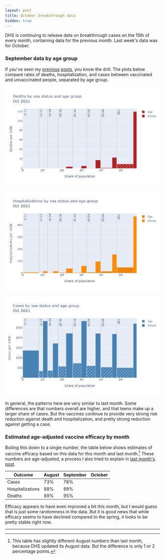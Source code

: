```yaml
---
layout: post
title: October breakthrough data
hidden: true
---
```


DHS is continuing to release data on breakthrough cases on the 15th of every month, containing data for the previous month. Last week's data was for October.

### September data by age group

If you've seen my [previous](2021-09-23-vaccines-yes-still-work.md) [posts](2021-10-15-september-breakthough-data.md), you know the drill. The plots below compare rates of deaths, hospitalization, and cases between vaccinated and unvaccinated people, separated by age group.

![Deaths age stratified](../assets/VaxBarAge-Deaths-StratAge_2021-11-18.png)

![Hospitalizations age stratified](../assets/VaxBarAge-Hospitalizations-StratAge_2021-11-18.png)

![Cases age stratified](../assets/VaxBarAge-Cases-StratAge_2021-11-18.png)

In general, the patterns here are very similar to last month. Some differences are that numbers overall are higher, and that teens make up a larger share of cases. But the vaccines continue to provide very strong risk reduction against death and hospitalization, and pretty strong reduction against getting a case. 

### Estimated age-adjusted vaccine efficacy by month
Boiling this down to a single number, the table below shows estimates of vaccine efficacy based on this data for this month and last month.[^Disclaimer] These numbers are age-adjusted, a process I also tried to explain in [last month's post](https://covid-wisconsin.com/2021/09/23/vaccines-yes-still-work/#age-adjusted-numbers).

Outcome | August | September | October |
------- | ------ | --------- | ------- |
Cases   | 73%    | 78%       | 
Hospitalizations | 88% | 89% |
Deaths  | 89%    | 95%       |

Efficacy appears to have even improved a bit this month, but I would guess that is just some randomness in the data. But it is good news that while efficacy seems to have declined compared to the spring, it looks to be pretty stable right now. 

---
[^Disclaimer]: This table has slightly different August numbers than last month, because DHS updated its August data. But the difference is only 1 or 2 percentage points.
